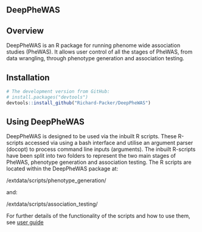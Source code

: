 ## DeepPheWAS

## Overview

DeepPheWAS is an R package for running phenome wide association studies (PheWAS). 
It allows user control of all the stages of PheWAS, from data wrangling, through
phenotype generation and association testing. 

## Installation

``` r
# The development version from GitHub:
# install.packages("devtools")
devtools::install_github("Richard-Packer/DeepPheWAS")
```
## Using DeepPheWAS
DeepPheWAS is designed to be used via the inbuilt R scripts. These R-scripts  accessed via 
using a bash interface and utilise an argument parser (docopt) to process command line 
inputs (arguments).
The inbuilt R-scripts have been split into two folders to represent the two main stages of PheWAS, phenotype generation and association testing. The R scripts are located within the DeepPheWAS package at:

/extdata/scripts/phenotype_generation/

and:

/extdata/scripts/association_testing/

For further details of the functionality of the scripts and how to use them, see [user guide](https://www.medrxiv.org/content/10.1101/2022.05.05.22274419v1.supplementary-material)
